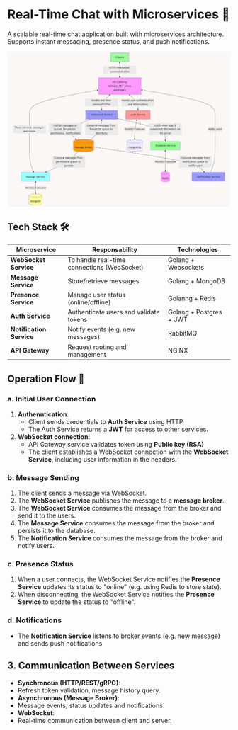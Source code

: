 # Real-Time Chat with Microservices 🚀

A scalable real-time chat application built with microservices architecture. Supports instant messaging, presence status, and push notifications.

![Architecture Diagram](./architecture.png)

## Tech Stack 🛠️

| **Microservice**         | **Responsability**                          | **Technologies**        |
| ------------------------ | ------------------------------------------- | ----------------------- |
| **WebSocket Service**    | To handle real-time connections (WebSocket) | Golang + Websockets     |
| **Message Service**      | Store/retrieve messages                     | Golang + MongoDB        |
| **Presence Service**     | Manage user status (online/offline)         | Golanng + Redis         |
| **Auth Service**         | Authenticate users and validate tokens      | Golang + Postgres + JWT |
| **Notification Service** | Notify events (e.g. new messages)           | RabbitMQ                |
| **API Gateway**          | Request routing and management              | NGINX                   |

## Operation Flow 🔧

### **a. Initial User Connection**

1. **Authenntication**:
   - Client sends credentials to **Auth Service** using HTTP
   - The Auth Service returns a **JWT** for access to other services.
2. **WebSocket connection**:
   - API Gateway service validates token using **Public key (RSA)**
   - The client establishes a WebSocket connection with the **WebSocket Service**, including user information in the headers.

### **b. Message Sending**

1. The client sends a message via WebSocket.
2. The **WebSocket Service** publishes the message to a **message broker**.
3. The **WebSocket Service** consumes the message from the broker and send it to the users.
4. The **Message Service** consumes the message from the broker and persists it to the database.
5. The **Notification Service** consumes the message from the broker and notify users.

### **c. Presence Status**

1. When a user connects, the WebSocket Service notifies the **Presence Service** updates its status to "online" (e.g. using Redis to store state).
2. When disconnecting, the WebSocket Service notifies the **Presence Service** to update the status to "offline".

### **d. Notifications**

- The **Notification Service** listens to broker events (e.g. new message) and sends push notifications

## 3. Communication Between Services

- **Synchronous (HTTP/REST/gRPC)**:
- Refresh token validation, message history query.
- **Asynchronous (Message Broker)**:
- Message events, status updates and notifications.
- **WebSocket**:
- Real-time communication between client and server.
